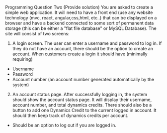 Programming Question Two (Provide solution)
You are asked to create a simple web application. It will need to have a front end (use any website technology (mvc, react, angular,css,html, etc..) that can be displayed on a browser and have a backend connected to some sort of permanent data storage (this can be either a "flat file database" or MySQL Database). The site will consist of two screens:

1) A login screen. The user can enter a username and password to log in. If they do not have an account, there should be the option to create an account. When customers create a login it should have (minimally requiring)
- Username
- Password
- Account number (an account number generated automatically by the system)

2) An account status page. After successfully logging in, the system should show the account status page. It will display their username, account number, and total dynamics credits. There should also be a button to add one Dynamics Credit to the current logged in account. It should then keep track of dynamics credits per account.
- Should be an option to log out if you are logged in.
